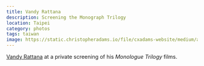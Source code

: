 ```yaml
---
title: Vandy Rattana
description: Screening the Monograph Trilogy
location: Taipei
category: photos
tags: taiwan
image: https://static.christopheradams.io/file/cxadams-website/medium/albums/2022/20220115-2056_Taipei_VandyRattana/20220115-2056_Taipei_VandyRattana_L1008149-0.jpg
---
```


[Vandy Rattana] at a private screening of his *Monologue Trilogy* films.

[Vandy Rattana]: https://vandyrattana.com/
